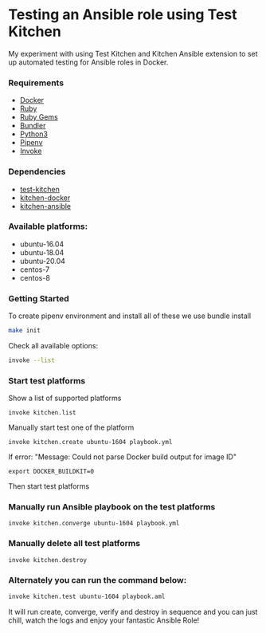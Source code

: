 # Testing an Ansible role using Test Kitchen
My experiment with using Test Kitchen and Kitchen Ansible extension to set up automated testing for Ansible roles in Docker.

### Requirements
* [Docker](https://www.docker.com/)
* [Ruby](https://www.ruby-lang.org/)
* [Ruby Gems](https://rubygems.org/)
* [Bundler](https://bundler.io/)
* [Python3](https://www.python.org/)
* [Pipenv](https://pipenv.pypa.io/)
* [Invoke](http://www.pyinvoke.org/)

### Dependencies
* [test-kitchen](https://github.com/test-kitchen/test-kitchen)
* [kitchen-docker](https://github.com/test-kitchen/kitchen-docker)
* [kitchen-ansible](https://github.com/neillturner/kitchen-ansible)

### Available platforms:
- ubuntu-16.04
- ubuntu-18.04
- ubuntu-20.04
- centos-7
- centos-8

### Getting Started
To create pipenv environment and install all of these we use bundle install
```bash
make init
```
Check all available options:
```bash
invoke --list
```
### Start test platforms
Show a list of supported platforms
```
invoke kitchen.list
```
Manually start test one of the platform
```
invoke kitchen.create ubuntu-1604 playbook.yml
```
If error: "Message: Could not parse Docker build output for image ID"
```
export DOCKER_BUILDKIT=0
```
Then start test platforms

### Manually run Ansible playbook on the test platforms
```
invoke kitchen.converge ubuntu-1604 playbook.yml
```
### Manually delete all test platforms
```
invoke kitchen.destroy
```
### Alternately you can run the command below:
```bash
invoke kitchen.test ubuntu-1604 playbook.aml
```
It will run create, converge, verify and destroy in sequence and you can just chill, watch the logs and enjoy your fantastic Ansible Role!
